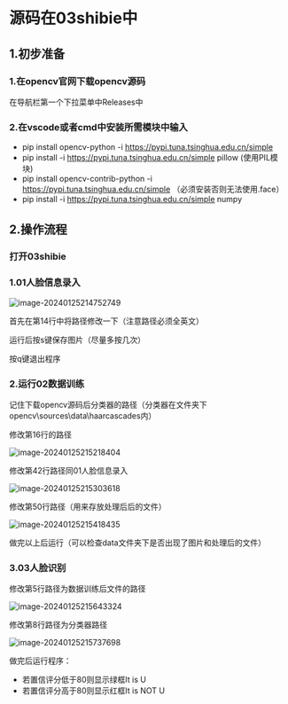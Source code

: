 # 源码在03shibie中



## 1.初步准备

### 1.在opencv官网下载opencv源码

在导航栏第一个下拉菜单中Releases中

### 2.在vscode或者cmd中安装所需模块中输入

* pip install opencv-python -i https://pypi.tuna.tsinghua.edu.cn/simple  
* pip install -i https://pypi.tuna.tsinghua.edu.cn/simple pillow    (使用PIL模块)
* pip install opencv-contrib-python -i https://pypi.tuna.tsinghua.edu.cn/simple      （必须安装否则无法使用.face）
* pip install -i https://pypi.tuna.tsinghua.edu.cn/simple numpy

## 2.操作流程

### 打开03shibie

### 1.01人脸信息录入

![image-20240125214752749](C:\Users\Lenovo\AppData\Roaming\Typora\typora-user-images\image-20240125214752749.png)

首先在第14行中将路径修改一下（注意路径必须全英文）



运行后按s键保存图片（尽量多按几次）

按q键退出程序

### 2.运行02数据训练

记住下载opencv源码后分类器的路径（分类器在文件夹下opencv\sources\data\haarcascades内）

修改第16行的路径

![image-20240125215218404](C:\Users\Lenovo\AppData\Roaming\Typora\typora-user-images\image-20240125215218404.png)

修改第42行路径同01人脸信息录入

![image-20240125215303618](C:\Users\Lenovo\AppData\Roaming\Typora\typora-user-images\image-20240125215303618.png)

修改第50行路径（用来存放处理后后的文件）

![image-20240125215418435](C:\Users\Lenovo\AppData\Roaming\Typora\typora-user-images\image-20240125215418435.png)



做完以上后运行（可以检查data文件夹下是否出现了图片和处理后的文件）

### 3.03人脸识别

修改第5行路径为数据训练后文件的路径

![image-20240125215643324](C:\Users\Lenovo\AppData\Roaming\Typora\typora-user-images\image-20240125215643324.png)

修改第8行路径为分类器路径

![image-20240125215737698](C:\Users\Lenovo\AppData\Roaming\Typora\typora-user-images\image-20240125215737698.png)



做完后运行程序：

* 若置信评分低于80则显示绿框It is U
* 若置信评分高于80则显示红框It is NOT U
